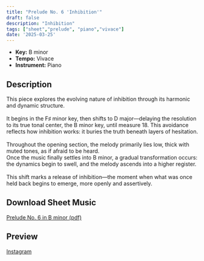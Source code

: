 ```yaml
---
title: "Prelude No. 6 'Inhibition'"
draft: false
description: "Inhibition"
tags: ["sheet","prelude", "piano","vivace"]
date: '2025-03-25'
---
```


- **Key:** B minor
- **Tempo:** Vivace
- **Instrument:** Piano

<!--more-->

## Description

 This piece explores the evolving nature of inhibition through its harmonic and dynamic structure. <br>
 <br>
 It begins in the F♯ minor key, then shifts to D major—delaying the resolution to its true tonal center, the B minor key, until measure 18. This avoidance reflects how inhibition works: it buries the truth beneath layers of hesitation. <br>
 <br>
 Throughout the opening section, the melody primarily lies low, thick with muted tones, as if afraid to be heard. <br>
 Once the music finally settles into B minor, a gradual transformation occurs: the dynamics begin to swell, and the melody ascends into a higher register. <br>
 <br>
 This shift marks a release of inhibition—the moment when what was once held back begins to emerge, more openly and assertively.

 ## Download Sheet Music

[Prelude No. 6 in B minor (pdf)](/pdf/Prelude%20No.6%20in%20Bminor.pdf)

 ## Preview 
 
[Instagram](https://www.instagram.com/p/DOQ2oaJjA52/)